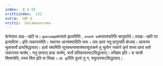 ```yaml
---
index:  8.4.55
vrittiindex:  122
sutra:  खरि च
vritti:  balamanorama 
---
```


केनेत्यत आह--खरि च। `झलाञ्जश्झशी`त्यतो झलामिति , `अभ्यासे चर्चे`त्यतश्चरिति चानुवर्तते। तदाह--खरि पर इत्यादिना। इति जकारस्येति। स्थानत आन्तंक्यादिति भावः। ततः छत्वं नतु प्रागुत्यपि बोध्यम्। छत्वस्य चुत्वचर्त्वे प्रत्यसिद्धत्वात्। हलो यमामिति सूत्रस्थभाष्यसंमतसूत्रक्रमे तु चुत्वेन जकारे कृते शस्य छत्वं ततो जकारस्य चर्त्वम्। नतु छत्वात् प्राक् चर्त्वम्, चर्त्वं प्रतिछत्वस्याऽसिद्धत्वात्। तच्छिव इति। स चासौ शिवश्चेति, तस्य शिव इति वा विग्रहः। `चोः कृ`रिति कुत्वं तु न, श्चुत्वस्याऽसिद्धत्वात्। 

